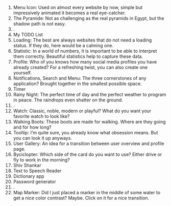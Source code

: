1. Menu Icon: Used on almost every website by now, simple but impressively animated it becomes a real eye-catcher.
2. The Pyramide: Not as challenging as the real pyramids in Egypt, but the shadow path is not easy.
3. .
4. My TODO List
5. Loading: The best are always websites that do not need a loading status. If they do, here would be a calming one.
6. Statistic: In a world of numbers, it is important to be able to interpret them correctly. Beautiful statistics help to capture these data.
7. Profile: Who of you knows how many social media profiles you have already created? For a refreshing twist, you can also create one yourself.
8. Notifications, Search and Menu: The three cornerstones of any application? Brought together in the smallest possible space.
9. Timer
10. Rainy Night: The perfect time of day and the perfect weather to program in peace. The raindrops even shatter on the ground.
11. .
12. Watch: Classic, noble, modern or playful? What do you want your favorite watch to look like?
13. Walking Boots: These boots are made for walking. Where are they going and for how long?
14. Tooltip: I'm quite sure, you already know what obsession means. But you can look it up anyways.
15. User Gallery: An idea for a transition between user overview and profile page.
16. Byciclopter: Which side of the card do you want to use? Either drive or fly to work in the morning?
17. Shiv Shankar
18. Text to Speech Reader
19. Dictionary app
20. Password generator
21. .
22. Map Marker: Did I just placed a marker in the middle of some water to get a nice color contrast? Maybe. Click on it for a nice transition.
